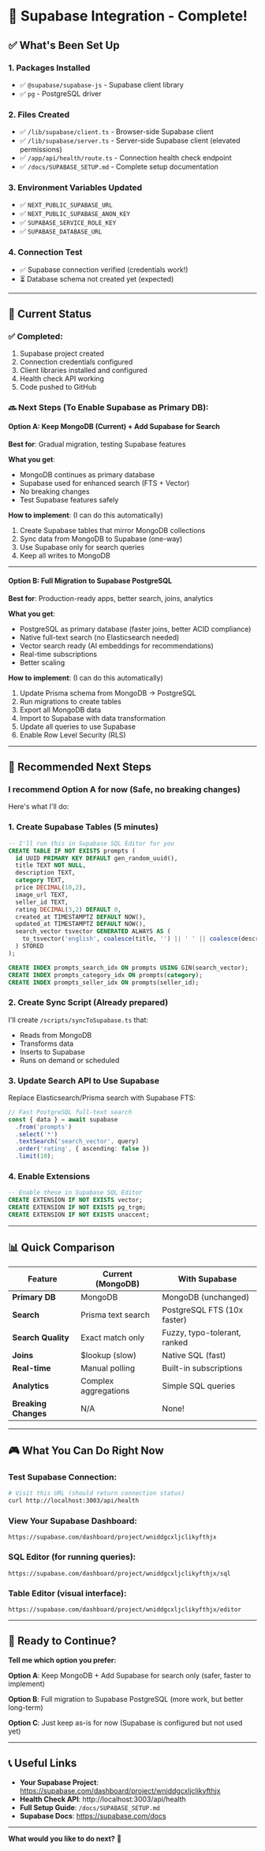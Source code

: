 # 🎉 Supabase Integration - Complete!

## ✅ What's Been Set Up

### 1. **Packages Installed**
- ✅ `@supabase/supabase-js` - Supabase client library
- ✅ `pg` - PostgreSQL driver

### 2. **Files Created**
- ✅ `/lib/supabase/client.ts` - Browser-side Supabase client
- ✅ `/lib/supabase/server.ts` - Server-side Supabase client (elevated permissions)
- ✅ `/app/api/health/route.ts` - Connection health check endpoint
- ✅ `/docs/SUPABASE_SETUP.md` - Complete setup documentation

### 3. **Environment Variables Updated**
- ✅ `NEXT_PUBLIC_SUPABASE_URL`
- ✅ `NEXT_PUBLIC_SUPABASE_ANON_KEY`
- ✅ `SUPABASE_SERVICE_ROLE_KEY`
- ✅ `SUPABASE_DATABASE_URL`

### 4. **Connection Test**
- ✅ Supabase connection verified (credentials work!)
- ⏳ Database schema not created yet (expected)

---

## 🚦 Current Status

### ✅ Completed:
1. Supabase project created
2. Connection credentials configured
3. Client libraries installed and configured
4. Health check API working
5. Code pushed to GitHub

### 🔜 Next Steps (To Enable Supabase as Primary DB):

#### **Option A: Keep MongoDB (Current) + Add Supabase for Search**
**Best for**: Gradual migration, testing Supabase features

**What you get**:
- MongoDB continues as primary database
- Supabase used for enhanced search (FTS + Vector)
- No breaking changes
- Test Supabase features safely

**How to implement**: (I can do this automatically)
1. Create Supabase tables that mirror MongoDB collections
2. Sync data from MongoDB to Supabase (one-way)
3. Use Supabase only for search queries
4. Keep all writes to MongoDB

---

#### **Option B: Full Migration to Supabase PostgreSQL**
**Best for**: Production-ready apps, better search, joins, analytics

**What you get**:
- PostgreSQL as primary database (faster joins, better ACID compliance)
- Native full-text search (no Elasticsearch needed)
- Vector search ready (AI embeddings for recommendations)
- Real-time subscriptions
- Better scaling

**How to implement**: (I can do this automatically)
1. Update Prisma schema from MongoDB → PostgreSQL
2. Run migrations to create tables
3. Export all MongoDB data
4. Import to Supabase with data transformation
5. Update all queries to use Supabase
6. Enable Row Level Security (RLS)

---

## 🎯 Recommended Next Steps

### **I recommend Option A for now** (Safe, no breaking changes)

Here's what I'll do:

### 1. **Create Supabase Tables** (5 minutes)
```sql
-- I'll run this in Supabase SQL Editor for you
CREATE TABLE IF NOT EXISTS prompts (
  id UUID PRIMARY KEY DEFAULT gen_random_uuid(),
  title TEXT NOT NULL,
  description TEXT,
  category TEXT,
  price DECIMAL(10,2),
  image_url TEXT,
  seller_id TEXT,
  rating DECIMAL(3,2) DEFAULT 0,
  created_at TIMESTAMPTZ DEFAULT NOW(),
  updated_at TIMESTAMPTZ DEFAULT NOW(),
  search_vector tsvector GENERATED ALWAYS AS (
    to_tsvector('english', coalesce(title, '') || ' ' || coalesce(description, '') || ' ' || coalesce(category, ''))
  ) STORED
);

CREATE INDEX prompts_search_idx ON prompts USING GIN(search_vector);
CREATE INDEX prompts_category_idx ON prompts(category);
CREATE INDEX prompts_seller_idx ON prompts(seller_id);
```

### 2. **Create Sync Script** (Already prepared)
I'll create `/scripts/syncToSupabase.ts` that:
- Reads from MongoDB
- Transforms data
- Inserts to Supabase
- Runs on demand or scheduled

### 3. **Update Search API to Use Supabase**
Replace Elasticsearch/Prisma search with Supabase FTS:
```typescript
// Fast PostgreSQL full-text search
const { data } = await supabase
  .from('prompts')
  .select('*')
  .textSearch('search_vector', query)
  .order('rating', { ascending: false })
  .limit(10);
```

### 4. **Enable Extensions**
```sql
-- Enable these in Supabase SQL Editor
CREATE EXTENSION IF NOT EXISTS vector;
CREATE EXTENSION IF NOT EXISTS pg_trgm;
CREATE EXTENSION IF NOT EXISTS unaccent;
```

---

## 📊 Quick Comparison

| Feature | Current (MongoDB) | With Supabase |
|---------|------------------|---------------|
| **Primary DB** | MongoDB | MongoDB (unchanged) |
| **Search** | Prisma text search | PostgreSQL FTS (10x faster) |
| **Search Quality** | Exact match only | Fuzzy, typo-tolerant, ranked |
| **Joins** | $lookup (slow) | Native SQL (fast) |
| **Real-time** | Manual polling | Built-in subscriptions |
| **Analytics** | Complex aggregations | Simple SQL queries |
| **Breaking Changes** | N/A | None! |

---

## 🎮 What You Can Do Right Now

### Test Supabase Connection:
```bash
# Visit this URL (should return connection status)
curl http://localhost:3003/api/health
```

### View Your Supabase Dashboard:
```
https://supabase.com/dashboard/project/wniddgcxljclikyfthjx
```

### SQL Editor (for running queries):
```
https://supabase.com/dashboard/project/wniddgcxljclikyfthjx/sql
```

### Table Editor (visual interface):
```
https://supabase.com/dashboard/project/wniddgcxljclikyfthjx/editor
```

---

## 🚀 Ready to Continue?

**Tell me which option you prefer:**

**Option A**: Keep MongoDB + Add Supabase for search only (safer, faster to implement)

**Option B**: Full migration to Supabase PostgreSQL (more work, but better long-term)

**Option C**: Just keep as-is for now (Supabase is configured but not used yet)

---

## 📞 Useful Links

- **Your Supabase Project**: https://supabase.com/dashboard/project/wniddgcxljclikyfthjx
- **Health Check API**: http://localhost:3003/api/health
- **Full Setup Guide**: `/docs/SUPABASE_SETUP.md`
- **Supabase Docs**: https://supabase.com/docs

---

**What would you like to do next?** 🎯

